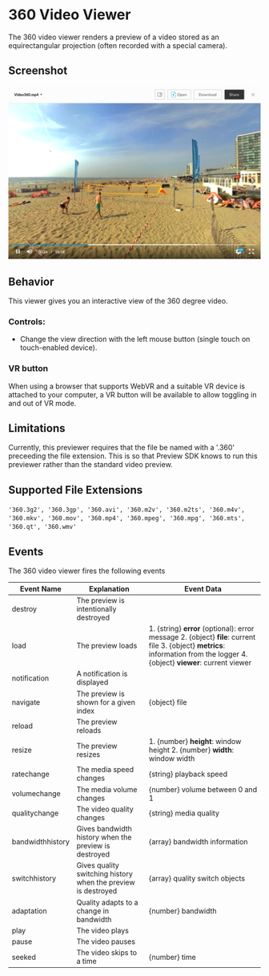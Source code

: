 # 360 Video Viewer

The 360 video viewer renders a preview of a video stored as an equirectangular projection (often recorded with a special camera).

## Screenshot

![Screenshot of 360 video viewer](../../../../../images/video360.png)

## Behavior

This viewer gives you an interactive view of the 360 degree video.

### Controls:
* Change the view direction with the left mouse button (single touch on touch-enabled device).

### VR button
When using a browser that supports WebVR and a suitable VR device is attached to your computer, a VR button will be available to allow toggling in and out of VR mode.

## Limitations

Currently, this previewer requires that the file be named with a '.360' preceeding the file extension. This is so that Preview SDK knows to run this previewer rather than the standard video preview.

## Supported File Extensions

`'360.3g2', '360.3gp', '360.avi', '360.m2v', '360.m2ts', '360.m4v', '360.mkv', '360.mov', '360.mp4', '360.mpeg', '360.mpg', '360.mts', '360.qt', '360.wmv'`

## Events
The 360 video viewer fires the following events

| Event Name | Explanation | Event Data |
| --- | --- | --- |
| destroy | The preview is intentionally destroyed ||
| load |  The preview loads | 1. {string} **error** (optional): error message 2. {object} **file**: current file 3. {object} **metrics**: information from the logger 4. {object} **viewer**: current viewer |
| notification | A notification is displayed ||
| navigate | The preview is shown for a given index | {object} file |
| reload | The preview reloads ||
| resize | The preview resizes | 1. {number} **height**: window height 2. {number} **width**: window width |
| ratechange | The media speed changes | {string} playback speed |
| volumechange | The media volume changes | {number} volume between 0 and 1|
| qualitychange | The video quality changes | {string} media quality |
| bandwidthhistory | Gives bandwidth history when the preview is destroyed | {array} bandwidth information |
| switchhistory | Gives quality switching history when the preview is destroyed | {array} quality switch objects |
| adaptation | Quality adapts to a change in bandwidth | {number} bandwidth |
| play | The video plays ||
| pause | The video pauses ||
| seeked | The video skips to a time | {number} time |
